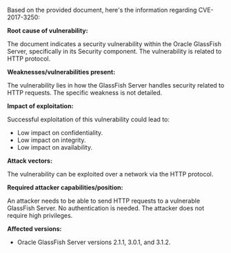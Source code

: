 Based on the provided document, here's the information regarding CVE-2017-3250:

**Root cause of vulnerability:**

The document indicates a security vulnerability within the Oracle GlassFish Server, specifically in its Security component. The vulnerability is related to HTTP protocol.

**Weaknesses/vulnerabilities present:**

The vulnerability lies in how the GlassFish Server handles security related to HTTP requests. The specific weakness is not detailed.

**Impact of exploitation:**

Successful exploitation of this vulnerability could lead to:
- Low impact on confidentiality.
- Low impact on integrity.
- Low impact on availability.

**Attack vectors:**

The vulnerability can be exploited over a network via the HTTP protocol.

**Required attacker capabilities/position:**

An attacker needs to be able to send HTTP requests to a vulnerable GlassFish Server. No authentication is needed. The attacker does not require high privileges.

**Affected versions:**
- Oracle GlassFish Server versions 2.1.1, 3.0.1, and 3.1.2.